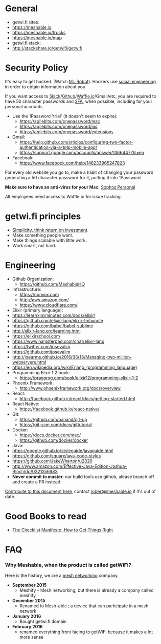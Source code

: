 # General
 - getwi.fi sites:
  - https://meshable.io
  - https://meshable.io/trucks
  - https://meshable.io/map
 - getwi.fi stack:
  - http://stackshare.io/getwifi/getwifi

# Security Policy

It's easy to get hacked. (Watch [Mr. Robot](http://www.imdb.com/title/tt4158110/)).
Hackers use [social engineering](https://en.wikipedia.org/wiki/Social_engineering_(security)) in order to obtain information about you.

If you want access to [Slack](https://slack.com)/[Github](https://github.com)/[Waffle.io](https://waffle.io)/Gmail/etc, you are required to have 50 character passwords and [2FA](https://en.wikipedia.org/wiki/Two-factor_authentication), when possible, including for your personal accounts.

 - Use the 1Password 'trial' (it doesn't seem to expire):
   - https://agilebits.com/onepassword/mac
   - https://agilebits.com/onepassword/ios
   - https://agilebits.com/onepassword/extensions
 - Gmail:
   - https://help.github.com/articles/configuring-two-factor-authentication-via-a-totp-mobile-app/
   - https://support.google.com/accounts/answer/1066447?hl=en
 - Facebook:
   - https://www.facebook.com/help/148233965247823

For every old website you go to, make a habit of changing your password generating a 50 character password for it, putting it into 1Password.

**Make sure to have an anti-virus for your Mac:** [Sophos Personal](https://www.sophos.com/en-us/products/free-tools/sophos-antivirus-for-mac-home-edition.aspx)

All employees need access to Waffle.io for issue tracking.

# getwi.fi principles
  - [Simplicity, think return on investment](http://marguskoiduste.eu/images/the_general_problem-974.png).
  - Make something people want.
  - Make things scalable with little work.
  - Work smart, not hard.

# Engineering
 - Github Organization:
   - https://github.com/MeshableHQ
 - Infrastructure:
   - https://convox.com
   - http://aws.amazon.com/
   - https://www.cloudflare.com/
 - Elixir (primary language):
  - https://learnxinyminutes.com/docs/elixir/
  - https://github.com/elixir-lang/elixir-tmbundle
  - https://github.com/babel/babel-sublime
  - http://elixir-lang.org/learning.html
  - https://elixirschool.com
  - https://www.hamsterpad.com/chat/elixir-lang
  - https://twitter.com/josevalim
  - https://github.com/josevalim
  - http://joearms.github.io/2016/03/13/Managing-two-million-webservers.html
  - https://en.wikipedia.org/wiki/Erlang_(programming_language)
  - Programming Elixir 1.2 book:
    - https://pragprog.com/book/elixir12/programming-elixir-1-2
  - Phoenix Framework:
    - http://www.phoenixframework.org/docs/overview
  - React:
    - http://facebook.github.io/react/docs/getting-started.html
  - React Native:
    - https://facebook.github.io/react-native/
 - Git:
    - https://github.com/aanand/git-up
    - https://git-scm.com/docs/gittutorial
 - Docker:
   - https://docs.docker.com/mac/
   - https://github.com/docker/docker
 - Java:
  - https://google.github.io/styleguide/javaguide.html
  - https://github.com/square/java-code-styles
  - https://github.com/JakeWharton/u2020
  - http://www.amazon.com/Effective-Java-Edition-Joshua-Bloch/dp/0321356683
 - **Never commit to master**; our build tools use github, please branch off and create a PR instead.

[Contribute to this document here](https://github.com/MeshableHQ/onboard), contact robert@meshable.io if it's out of date.

# Good Books to read

 - [The Checklist Manifesto: How to Get Things Right](http://www.amazon.com/The-Checklist-Manifesto-Things-Right/dp/0312430000)

# FAQ

### Why Meshable, when the product is called getWiFi?

Here is the history, we are a [mesh networking](https://en.wikipedia.org/wiki/Mesh_networking) company.

 - **September 2015**
   - Meshify - Mesh networking, but there is already a company called meshify
 - **December 2015**
   - Renamed to Mesh-able ; a device that can participate in a mesh network
 - **January 2016**
   - Bought getwi.fi domain
 - **February 2016**
   - renamed everything front facing to getWiFi because it makes a lot more sense
